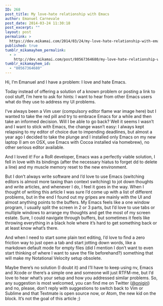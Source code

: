 ```yaml
---
ID: 268
post_title: My love-hate relationship with Emacs
author: Emanuel Carnevale
post_date: 2014-03-24 11:30:18
post_excerpt: ""
layout: post
permalink: >
  https://dev.mikamai.com/2014/03/24/my-love-hate-relationship-with-emacs/
published: true
tumblr_mikamayhem_permalink:
  - >
    http://dev.mikamai.com/post/80567364680/my-love-hate-relationship-with-emacs
tumblr_mikamayhem_id:
  - "80567364680"
---
```

<p>Hi, I&rsquo;m Emanuel and I have a problem: I love and hate Emacs.</p>

<p>Today instead of offering a solution of a known problem or posting a link to cool stuff, I&rsquo;m here to ask for hints: I want to hear from other Emacs users what do they use to address my UI problems.</p>

<p>I&rsquo;ve always been a Vim user (compulsory editor flame war image here) but I wanted to take the red pill and try to embrace Emacs for a while and then take an informed decision. Will I be able to go back? Well it seems I wasn&rsquo;t and I want to stick with Emacs, the change wasn&rsquo;t easy: I always kept relapsing to my editor of choice due to impending deadlines, but almost a year ago I decided to take the plunge and I installed only Emacs on my new laptop (I am on OSX, use Emacs with Cocoa installed via homebrew), no other serious editor available.</p>

<p>And I loved it! For a RoR developer, Emacs was a perfectly viable solution, I fell in love with its bindings (after the necessary hiatus to forget dd to delete a line) and my muscle memory reset to the new environment.</p>

<p>But I don&rsquo;t always write software and I&rsquo;d love to use Emacs (switching editors is almost more taxing than context switching) to jot down thoughts and write articles, and whenever I do, I feel it goes in the way. When I thought of writing this article I was sure I&rsquo;d come up with a list of different problems, but in the end I found out my gripes are mainly with the UI and almost anything points to the buffers. My Emacs feels like a one window program, I usually split the screen in 2 or 3 parts, but I&rsquo;d love to use tabs or multiple windows to arrange my thoughts and get the most of my screen estate. Sure, I could navigate through buffers, but sometimes it feels like throwing everything in a black hole where it&rsquo;s hard to get something back or at least know what&rsquo;s there.</p>

<p>And when I need to start some plain text editing, I&rsquo;d love to find a zero friction way to just open a tab and start jotting down words, like a markdown default mode for empty files (did I mention I don&rsquo;t want to even start thinking of where I want to save the file beforehand?) something that will make my Notational Velocity setup obsolete.</p>

<p>Maybe there&rsquo;s no solution (I doubt it) and I&rsquo;ll have to keep using nv, Emacs and Xcode or there&rsquo;s a simple one and someone will just RTFM-me, but I&rsquo;d love to hear what&rsquo;s your setup and how you addressed similar problems. So, any suggestion is most welcomed, you can find me on Twitter (<a href="http://twitter.com/onigiri">@onigiri</a>) and no, please, don&rsquo;t reply with suggestions to switch back to Vim or Sublime and that Textmate is open source now, or Atom, the new kid on the block. It&rsquo;s not the goal of this article ;)</p>